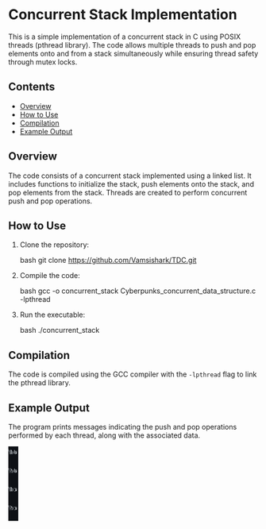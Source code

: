 # Concurrent Stack Implementation

This is a simple implementation of a concurrent stack in C using POSIX threads (pthread library). The code allows multiple threads to push and pop elements onto and from a stack simultaneously while ensuring thread safety through mutex locks.

## Contents

- [Overview](#overview)
- [How to Use](#how-to-use)
- [Compilation](#compilation)
- [Example Output](#example-output)

## Overview

The code consists of a concurrent stack implemented using a linked list. It includes functions to initialize the stack, push elements onto the stack, and pop elements from the stack. Threads are created to perform concurrent push and pop operations.

## How to Use

1. Clone the repository:

    bash
    git clone https://github.com/Vamsishark/TDC.git
    

2. Compile the code:

    bash
    gcc -o concurrent_stack Cyberpunks_concurrent_data_structure.c -lpthread
    

3. Run the executable:

    bash
    ./concurrent_stack
    

## Compilation

The code is compiled using the GCC compiler with the `-lpthread` flag to link the pthread library.

## Example Output

The program prints messages indicating the push and pop operations performed by each thread, along with the associated data.

<img src="./images/example_output.png" height="150" width='20' alt="Background graphics setting" />

